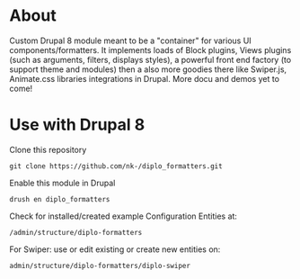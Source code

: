 # About
Custom Drupal 8 module meant to be a "container" for various UI components/formatters. It implements loads of Block plugins, Views plugins (such as arguments, filters, displays styles), a powerful front end factory (to support theme and modules) then a also more goodies there like Swiper.js, Animate.css libraries integrations in Drupal. More docu and demos yet to come!

# Use with Drupal 8
Clone this repository

```git clone https://github.com/nk-/diplo_formatters.git```

Enable this module in Drupal

```drush en diplo_formatters```

Check for installed/created example Configuration Entities at:

```/admin/structure/diplo-formatters```

For Swiper: use or edit existing or create new entities on:

```admin/structure/diplo-formatters/diplo-swiper```